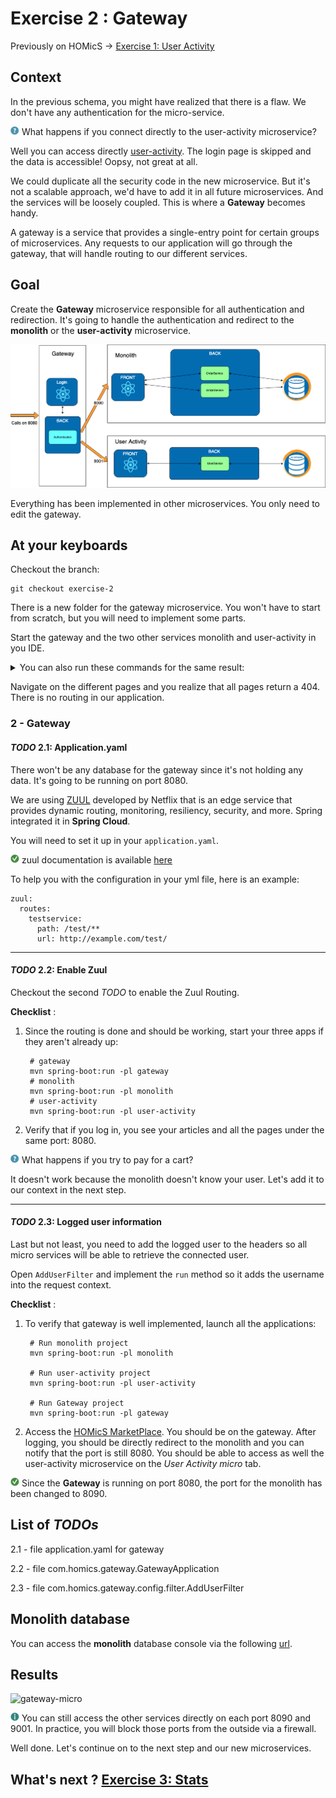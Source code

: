 # Exercise 2 : Gateway

Previously on HOMicS -> [Exercise 1: User Activity](../user-guide/user-activity.md)

## Context

In the previous schema, you might have realized that there is a flaw. We don't have any authentication for the micro-service.

![question](../img/question.png) What happens if you connect directly to the user-activity microservice?

Well you can access directly [user-activity](http://localhost:9001/user/userActivity). The login page is skipped and the data
is accessible! Oopsy, not great at all.

We could duplicate all the security code in the new microservice. But it's not a scalable approach, we'd have to add it in all 
future microservices. And the services will be loosely coupled.
This is where a **Gateway** becomes handy.

A gateway is a service that provides a single-entry point for certain groups of microservices. Any requests to our
application will go through the gateway, that will handle routing to our different services.

## Goal 

Create the **Gateway** microservice responsible for all authentication and redirection. It's going to handle the
authentication and redirect to the **monolith** or the **user-activity** microservice.

![gateway](../img/gateway.png)

Everything has been implemented in other microservices. You only need to edit the gateway.

## At your keyboards

Checkout the branch: 
        
    git checkout exercise-2
        
There is a new folder for the gateway microservice. You won't have to start from scratch, but you will need
to implement some parts.

Start the gateway and the two other services monolith and user-activity in you IDE.
<details>
    <summary>You can also run these commands for the same result:</summary>

    # gateway
    mvn spring-boot:run -pl gateway
    # monolith
    mvn spring-boot:run -pl monolith
    # user-activity
    mvn spring-boot:run -pl user-activity

</details>

Navigate on the different pages and you realize that all pages return a 404. There is no routing in our application.

### 2 - Gateway 

#### _TODO_ 2.1: Application.yaml

There won't be any database for the gateway since it's not holding any data. It's going to be running on port 8080.

We are using [ZUUL](https://github.com/Netflix/zuul) developed by Netflix that is an edge service that provides dynamic
routing, monitoring, resiliency, security, and more. Spring integrated it in **Spring Cloud**.

You will need to set it up in your `application.yaml`.

![tip](../img/success.png) zuul documentation is available [here](https://cloud.spring.io/spring-cloud-netflix/multi/multi__router_and_filter_zuul.html)

To help you with the configuration in your yml file, here is an example:

    zuul:
      routes:
        testservice:
          path: /test/**
          url: http://example.com/test/

------

#### _TODO_ 2.2: Enable Zuul

Checkout the second _TODO_ to enable the Zuul Routing.

**Checklist** :
    
1. Since the routing is done and should be working, start your three apps if they aren't already up:
    
        # gateway
        mvn spring-boot:run -pl gateway
        # monolith
        mvn spring-boot:run -pl monolith
        # user-activity
        mvn spring-boot:run -pl user-activity
       
2. Verify that if you log in, you see your articles and all the pages under the same port: 8080.

![question](../img/question.png) What happens if you try to pay for a cart? 

It doesn't work because the monolith doesn't know your user. Let's add it to our context in the next step.

------

#### _TODO_ 2.3: Logged user information

Last but not least, you need to add the logged user to the headers so all micro services will be able to retrieve the
connected user.

Open `AddUserFilter` and implement the `run` method so it adds the username into the request context.

**Checklist** :
        
1. To verify that gateway is well implemented, launch all the applications:
   
        # Run monolith project
        mvn spring-boot:run -pl monolith
       
        # Run user-activity project
        mvn spring-boot:run -pl user-activity
       
        # Run Gateway project
        mvn spring-boot:run -pl gateway
   
2. Access the [HOMicS MarketPlace](http://localhost:8080/login). You should be on the gateway. After logging, you should be
directly redirect to the monolith and you can notify that the port is still 8080. You should be able to access as well
the user-activity microservice on the _User Activity micro_ tab.

![tip](../img/success.png) Since the **Gateway** is running on port 8080, the port for the monolith has been changed to 8090. 

## List of _TODOs_

2.1 - file application.yaml for gateway

2.2 - file com.homics.gateway.GatewayApplication

2.3 - file com.homics.gateway.config.filter.AddUserFilter

## Monolith database

You can access the **monolith** database console via the following [url](http://localhost:8090/console).

## Results

![gateway-micro](../img/gateway-micro.gif)

![info](../img/info.png) You can still access the other services directly on each port 8090 and 9001.
In practice, you will block those ports from the outside via a firewall.

Well done. Let's continue on to the next step and our new microservices.

## What's next ? [Exercise 3: Stats](../user-guide/stats.md)
